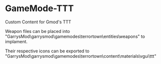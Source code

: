 # GameMode-TTT
Custom Content for Gmod's TTT

Weapon files can be placed  into "GarrysMod\garrysmod\gamemodes\terrortown\entities\weapons" to implament.

Their respective icons can be exported to "GarrysMod\garrysmod\gamemodes\terrortown\content\materials\vgui\ttt"
